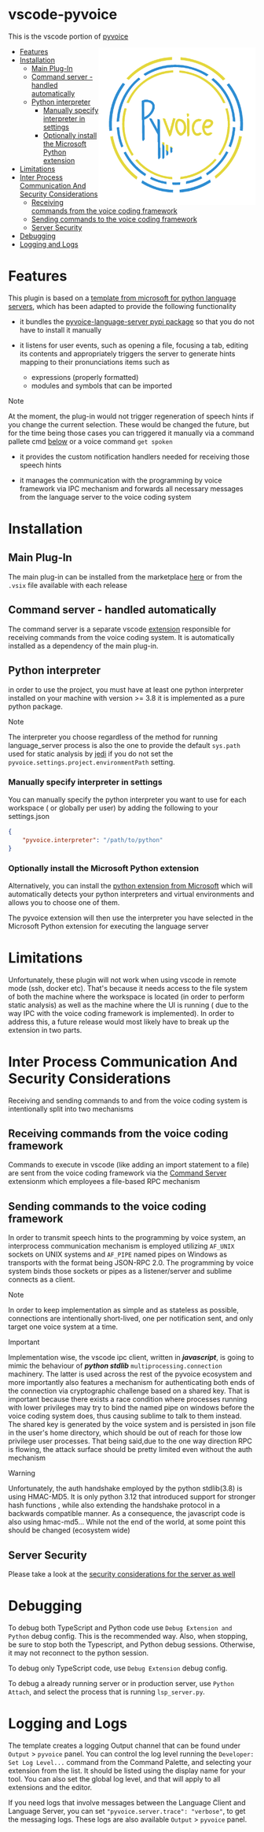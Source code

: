 # vscode-pyvoice

This is the vscode portion of [pyvoice](https://github.com/PythonVoiceCodingPlugin)


<div>
<img src="https://raw.githubusercontent.com/PythonVoiceCodingPlugin/assets/main/pyvoice_logo.png" align="right" height=320 width=320/>
</div>

<!-- MarkdownTOC  autolink="true" -->

- [Features](#features)
- [Installation](#installation)
    - [Main Plug-In](#main-plug-in)
    - [Command server - handled automatically](#command-server---handled-automatically)
    - [Python interpreter](#python-interpreter)
        - [Manually specify interpreter in settings](#manually-specify-interpreter-in-settings)
        - [Optionally install the Microsoft Python extension](#optionally-install-the-microsoft-python-extension)
- [Limitations](#limitations)
- [Inter Process Communication And Security Considerations](#inter-process-communication-and-security-considerations)
    - [Receiving commands from the voice coding framework](#receiving-commands-from-the-voice-coding-framework)
    - [Sending commands to the voice coding framework](#sending-commands-to-the-voice-coding-framework)
    - [Server Security](#server-security)
- [Debugging](#debugging)
- [Logging and Logs](#logging-and-logs)

<!-- /MarkdownTOC -->


# Features

This plugin is based on a [template from microsoft for python language servers](https://github.com/microsoft/vscode-python-tools-extension-template), which has been adapted to provide the following functionality

- it bundles the [pyvoice-language-server pypi package](https://pypi.org/project/pyvoice-language-server/) so that you do not have to install it manually

- it listens for user events, such as opening  a file, focusing a tab, editing its contents and appropriately triggers the server to generate hints mapping to their pronunciations items such as
    - expressions (properly formatted)
    - modules and symbols that can be imported


> [!NOTE]
> At the moment, the plug-in would not trigger regeneration of speech hints if you change the current selection. These would be changed the future, but for the time being those cases you can triggered it manually via a command pallete cmd [below](#commands) or a voice command `get spoken`

- it provides the custom notification handlers needed for receiving those speech hints

- it manages the communication with the programming by voice framework via IPC mechanism and forwards all necessary messages from the language server to the voice coding system

# Installation

## Main Plug-In

The main plug-in can be installed from the marketplace [here](https://marketplace.visualstudio.com/items?itemName=mpourmpoulis.pyvoice) or from the `.vsix` file available with each release

## Command server - handled automatically

The command server is a separate vscode [extension](https://marketplace.visualstudio.com/items?itemName=pokey.command-serve) responsible for receiving commands from the voice coding system. It is automatically installed as a dependency of the main plug-in.

## Python interpreter

in order to use the project, you must have at least one python interpreter installed on your machine with version >= 3.8 it is implemented as a pure python package. 

> [!NOTE]
> The interpreter you choose regardless of the method for running language_server process is also  the one to provide the default `sys.path` used for static analysis by [jedi](https://jedi.readthedocs.io/en/latest/docs/api.html#jedi.Script) if you do not set the `pyvoice.settings.project.environmentPath` setting.



### Manually specify interpreter in settings

You can manually specify the python interpreter you want to use for each workspace ( or globally per user) by adding the following to your settings.json

```json
{
    "pyvoice.interpreter": "/path/to/python"
}
```

### Optionally install the Microsoft Python extension

Alternatively, you can install the  [python extension from Microsoft](https://marketplace.visualstudio.com/items?itemName=ms-python.python) which will automatically detects your python interpreters and virtual environments and allows you to choose one of them.

The pyvoice extension will then use the interpreter you have selected in the Microsoft Python extension for executing the language server

# Limitations

Unfortunately, these plugin will not work when using vscode in remote mode (ssh, docker etc). That's because it needs access to the file system of both the machine where the workspace is located (in order to perform static analysis) as well as the machine where the UI is running ( due to the way IPC with the voice coding framework is implemented). In order to address this, a future release would most likely have to break up the extension in two parts.


# Inter Process Communication And Security Considerations

Receiving and sending commands to and from the voice coding system is intentionally split into two mechanisms

## Receiving commands from the voice coding framework

Commands to execute in vscode (like adding an import statement to a file) are sent from the voice coding framework via the [Command Server](https://marketplace.visualstudio.com/items?itemName=pokey.command-server) extensionm which employees a file-based RPC mechanism



## Sending commands to the voice coding framework

In order to transmit speech hints to the programming by voice system, an interprocess communication mechanism is employed utilizing `AF_UNIX` sockets on UNIX systems and `AF_PIPE` named pipes on Windows as transports with the format   being JSON-RPC 2.0. The programming by voice system binds those sockets or pipes as a listener/server and sublime connects as a client.

> [!NOTE]
> In order to keep implementation as simple and as stateless as possible, connections are intentionally short-lived, one per notification sent, and only target one voice system at a time.

> [!IMPORTANT]
> Implementation wise, the vscode ipc client, written in ***javascript***, is going to mimic the behaviour of ***python stdlib*** `multiprocessing.connection` machinery. The latter is used across the rest of the pyvoice ecosystem and more importantly also features a mechanism for authenticating both ends of the connection via cryptographic challenge based on a shared key. That is important because there exists a race condition where processes running with lower privileges may try to bind the named pipe on windows before the voice coding system does, thus causing sublime to talk to them instead.
> The shared key is generated by the voice system and is persisted in json file in the user's home directory, which should be out of reach for those low privilege user processes. That being said,due to the one way direction RPC is flowing, the attack surface should be pretty limited even without the auth mechanism


> [!WARNING]
> Unfortunately, the auth handshake employed by the python stdlib(3.8) is using HMAC-MD5. It is only python 3.12 that introduced support for stronger hash functions , while also extending the handshake protocol in a backwards compatible manner. As a consequence, the javascript code is also using hmac-md5... While not the end of the world, at some point this should be changed (ecosystem wide)

## Server Security

Please take a look at the [security considerations for the server as well](https://github.com/PythonVoiceCodingPlugin/pyvoice-language-server?tab=readme-ov-file#security-considerations)


# Debugging

To debug both TypeScript and Python code use `Debug Extension and Python` debug config. This is the recommended way. Also, when stopping, be sure to stop both the Typescript, and Python debug sessions. Otherwise, it may not reconnect to the python session.

To debug only TypeScript code, use `Debug Extension` debug config.

To debug a already running server or in production server, use `Python Attach`, and select the process that is running `lsp_server.py`.

# Logging and Logs

The template creates a logging Output channel that can be found under `Output` > `pyvoice` panel. You can control the log level running the `Developer: Set Log Level...` command from the Command Palette, and selecting your extension from the list. It should be listed using the display name for your tool. You can also set the global log level, and that will apply to all extensions and the editor.

If you need logs that involve messages between the Language Client and Language Server, you can set `"pyvoice.server.trace": "verbose"`, to get the messaging logs. These logs are also available `Output` > `pyvoice` panel.


